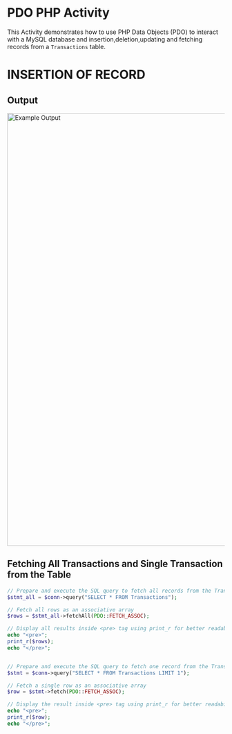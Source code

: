 # PDO PHP Activity

This Activity demonstrates how to use PHP Data Objects (PDO) to interact with a MySQL database and insertion,deletion,updating and fetching records from a `Transactions` table.

# INSERTION OF RECORD


## Output

<img src="https://github.com/user-attachments/assets/4a488c11-a159-41c6-ac87-cfecde20d59e" alt="Example Output" width="1000" />

## Fetching All Transactions and Single Transaction from the Table

```php
// Prepare and execute the SQL query to fetch all records from the Transactions table
$stmt_all = $conn->query("SELECT * FROM Transactions");

// Fetch all rows as an associative array
$rows = $stmt_all->fetchAll(PDO::FETCH_ASSOC);

// Display all results inside <pre> tag using print_r for better readability
echo "<pre>";
print_r($rows);
echo "</pre>";


// Prepare and execute the SQL query to fetch one record from the Transactions table
$stmt = $conn->query("SELECT * FROM Transactions LIMIT 1");

// Fetch a single row as an associative array
$row = $stmt->fetch(PDO::FETCH_ASSOC);

// Display the result inside <pre> tag using print_r for better readability
echo "<pre>";
print_r($row);
echo "</pre>";

